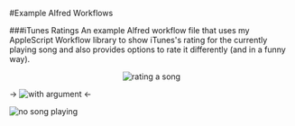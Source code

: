 #Example Alfred Workflows
 
###iTunes Ratings
An example Alfred workflow file that uses my AppleScript Workflow library to show iTunes's rating for the currently playing song and also provides options to rate it differently (and in a funny way).

<p align="center">

<img src="https://raw.github.com/qlassiqa/alfred-workflow/master/example%20workflows/screenshot.jpg" alt="rating a song"/>

-> ![with argument](https://raw.github.com/qlassiqa/alfred-workflow/master/example%20workflows/screenshot2.jpg) <-

<img src="https://raw.github.com/qlassiqa/alfred-workflow/master/example%20workflows/screenshot3.jpg" alt="no song playing"/>

</p>
